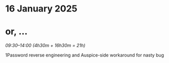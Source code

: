 # 16 January 2025
# or, …

_09:30–14:00 (4h30m + 16h30m = 21h)_

1Password reverse engineering and Auspice-side workaround for nasty bug
